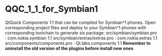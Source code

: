 QQC_1_1_for_Symbian1
====================

QtQuick Components 1.1 that can be compiled for Symbian^1 phones.
Open corresponding project files and deploy to your Symbian^1 phones with corresponding toolchain to generate sis package:
src/symbian/symbian.pro       : com.nokia.symbian 1.1
src/symbian/extras/extras.pro : com.nokia.extras 1.1
src/components/components.pro : Qt.labs.components 1.1
**Remember to uninstall the old version of the plugins before install new ones**
